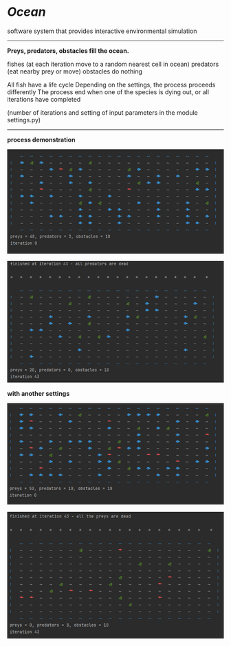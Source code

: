 # _Ocean_
software system that provides interactive environmental simulation
***
__Preys, predators, obstacles fill the ocean.__

fishes (at each iteration move to a random nearest cell in ocean)
predators (eat nearby prey or move)
obstacles do nothing 

All fish have a life cycle 
Depending on the settings, the process proceeds differently
The process end when one of the species is dying out, or all iterations have completed

(number of iterations and setting of input parameters in the module settings.py)
***
__process demonstration__ 

![image](screen/start_process.png)

![image](screen/finish.png)


__with another settings__

![image](screen/start_preys_50_prdator_10.png)

![image](screen/finish_all_prey_dead.png)
